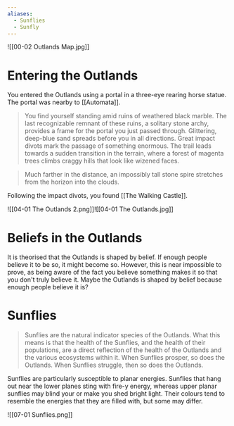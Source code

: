 ```yaml
---
aliases:
  - Sunflies
  - Sunfly
---
```

![[00-02 Outlands Map.jpg]]
# Entering the Outlands
You entered the Outlands using a portal in a three-eye rearing horse statue. The portal was nearby to [[Automata]].

> You find yourself standing amid ruins of weathered black marble. The last recognizable remnant of these ruins, a solitary stone archy, provides a frame for the portal you just passed through. Glittering, deep-blue sand spreads before you in all directions. Great impact divots mark the passage of something enormous. The trail leads towards a sudden transition in the terrain, where a forest of magenta trees climbs craggy hills that look like wizened faces.

> Much farther in the distance, an impossibly tall stone spire stretches from the horizon into the clouds.

Following the impact divots, you found [[The Walking Castle]].

![[04-01 The Outlands 2.png]]![[04-01 The Outlands.jpg]]
# Beliefs in the Outlands
It is theorised that the Outlands is shaped by belief. If enough people believe it to be so, it might become so. However, this is near impossible to prove, as being aware of the fact you believe something makes it so that you don't truly believe it. Maybe the Outlands is shaped by belief because enough people believe it is? 
# Sunflies
> Sunflies are the natural indicator species of the Outlands. What this means is that the health of the Sunflies, and the health of their populations, are a direct reflection of the health of the Outlands and the various ecosystems within it. When Sunflies prosper, so does the Outlands. When Sunflies struggle, then so does the Outlands.

Sunflies are particularly susceptible to planar energies. Sunflies that hang out near the lower planes sting with fire-y energy, whereas upper planar sunflies may blind your or make you shed bright light. Their colours tend to resemble the energies that they are filled with, but some may differ. 
 
![[07-01 Sunflies.png]]